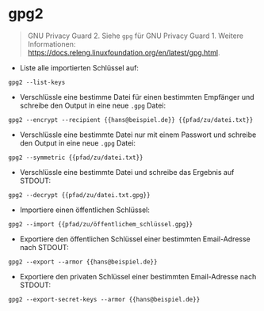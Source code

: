 # gpg2

> GNU Privacy Guard 2.
> Siehe `gpg` für GNU Privacy Guard 1.
> Weitere Informationen: <https://docs.releng.linuxfoundation.org/en/latest/gpg.html>.

- Liste alle importierten Schlüssel auf:

`gpg2 --list-keys`

- Verschlüssle eine bestimme Datei für einen bestimmten Empfänger und schreibe den Output in eine neue `.gpg` Datei:

`gpg2 --encrypt --recipient {{hans@beispiel.de}} {{pfad/zu/datei.txt}}`

- Verschlüssle eine bestimmte Datei nur mit einem Passwort und schreibe den Output in eine neue `.gpg` Datei:

`gpg2 --symmetric {{pfad/zu/datei.txt}}`

- Verschlüssle eine bestimmte Datei und schreibe das Ergebnis auf STDOUT:

`gpg2 --decrypt {{pfad/zu/datei.txt.gpg}}`

- Importiere einen öffentlichen Schlüssel:

`gpg2 --import {{pfad/zu/öffentlichem_schlüssel.gpg}}`

- Exportiere den öffentlichen Schlüssel einer bestimmten Email-Adresse nach STDOUT:

`gpg2 --export --armor {{hans@beispiel.de}}`

- Exportiere den privaten Schlüssel einer bestimmten Email-Adresse nach STDOUT:

`gpg2 --export-secret-keys --armor {{hans@beispiel.de}}`
